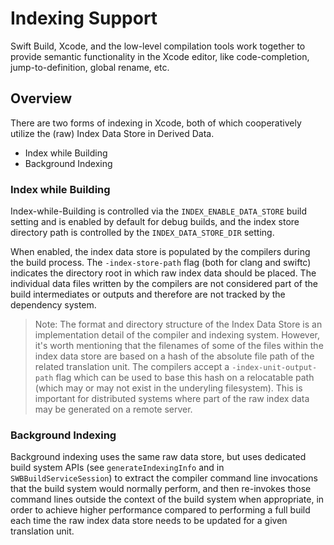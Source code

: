 # Indexing Support

Swift Build, Xcode, and the low-level compilation tools work together to provide semantic functionality in the Xcode editor, like code-completion, jump-to-definition, global rename, etc.

## Overview

There are two forms of indexing in Xcode, both of which cooperatively utilize the (raw) Index Data Store in Derived Data.

- Index while Building
- Background Indexing

### Index while Building

Index-while-Building is controlled via the `INDEX_ENABLE_DATA_STORE` build setting and is enabled by default for debug builds, and the index store directory path is controlled by the `INDEX_DATA_STORE_DIR` setting.

When enabled, the index data store is populated by the compilers during the build process. The `-index-store-path` flag (both for clang and swiftc) indicates the directory root in which raw index data should be placed. The individual data files written by the compilers are not considered part of the build intermediates or outputs and therefore are not tracked by the dependency system.

> Note: The format and directory structure of the Index Data Store is an implementation detail of the compiler and indexing system. However, it's worth mentioning that the filenames of some of the files within the index data store are based on a hash of the absolute file path of the related translation unit. The compilers accept a `-index-unit-output-path` flag which can be used to base this hash on a relocatable path (which may or may not exist in the underyling filesystem). This is important for distributed systems where part of the raw index data may be generated on a remote server.

### Background Indexing

Background indexing uses the same raw data store, but uses dedicated build system APIs (see `generateIndexingInfo` and in `SWBBuildServiceSession`) to extract the compiler command line invocations that the build system would normally perform, and then re-invokes those command lines outside the context of the build system when appropriate, in order to achieve higher performance compared to performing a full build each time the raw index data store needs to be updated for a given translation unit.
